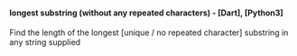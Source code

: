 #### longest substring (without any repeated characters) - [Dart], [Python3]
Find the length of the longest [unique / no repeated character] substring in any string supplied